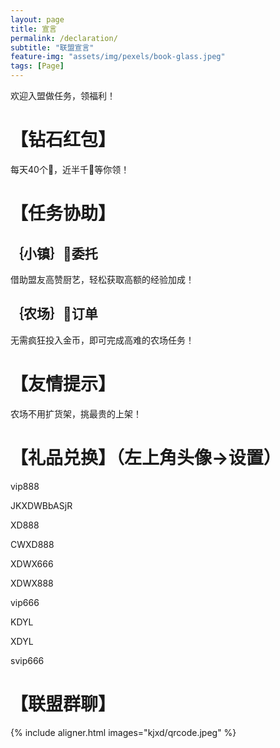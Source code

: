 ```yaml
---
layout: page
title: 宣言
permalink: /declaration/
subtitle: "联盟宣言"
feature-img: "assets/img/pexels/book-glass.jpeg"
tags: [Page]
---
```


欢迎入盟做任务，领福利！
# 【钻石红包】
每天40个🧧，近半千💎等你领！

# 【任务协助】
## ｛小镇｝👑委托
借助盟友高赞厨艺，轻松获取高额的经验加成！
## ｛农场｝🐝订单
无需疯狂投入金币，即可完成高难的农场任务！

# 【友情提示】
农场不用扩货架，挑最贵的上架！

# 【礼品兑换】（左上角头像->设置）
vip888

JKXDWBbASjR

XD888

CWXD888

XDWX666

XDWX888

vip666

KDYL

XDYL

svip666

# 【联盟群聊】
{% include aligner.html images="kjxd/qrcode.jpeg" %}
